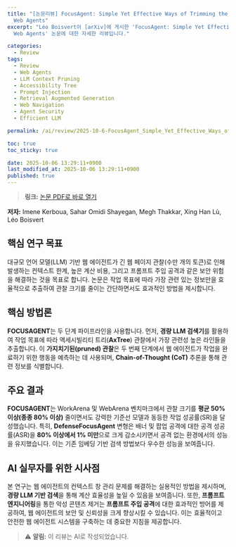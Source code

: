 ```yaml
---
title: "[논문리뷰] FocusAgent: Simple Yet Effective Ways of Trimming the Large Context of
  Web Agents"
excerpt: "Léo Boisvert이 [arXiv]에 게시한 'FocusAgent: Simple Yet Effective Ways of Trimming the Large Context of
  Web Agents' 논문에 대한 자세한 리뷰입니다."

categories:
  - Review
tags:
  - Review
  - Web Agents
  - LLM Context Pruning
  - Accessibility Tree
  - Prompt Injection
  - Retrieval Augmented Generation
  - Web Navigation
  - Agent Security
  - Efficient LLM

permalink: /ai/review/2025-10-6-FocusAgent_Simple_Yet_Effective_Ways_of_Trimming_the_Large_Context_of_Web_Agents/

toc: true
toc_sticky: true

date: 2025-10-06 13:29:11+0900
last_modified_at: 2025-10-06 13:29:11+0900
published: true
---
```

> **링크:** [논문 PDF로 바로 열기](https://arxiv.org/abs/2510.03204)

**저자:** Imene Kerboua, Sahar Omidi Shayegan, Megh Thakkar, Xing Han Lù, Léo Boisvert



## 핵심 연구 목표
대규모 언어 모델(LLM) 기반 웹 에이전트가 긴 웹 페이지 관찰(수만 개의 토큰)로 인해 발생하는 컨텍스트 한계, 높은 계산 비용, 그리고 프롬프트 주입 공격과 같은 보안 위험을 해결하는 것을 목표로 합니다. 논문은 작업 목표에 따라 가장 관련 있는 정보만을 효율적으로 추출하여 관찰 크기를 줄이는 간단하면서도 효과적인 방법을 제시합니다.

## 핵심 방법론
**FOCUSAGENT**는 두 단계 파이프라인을 사용합니다. 먼저, **경량 LLM 검색기**를 활용하여 작업 목표에 따라 액세시빌리티 트리(**AxTree**) 관찰에서 가장 관련성 높은 라인들을 추출합니다. 이 **가지치기된(pruned) 관찰**은 두 번째 단계에서 웹 에이전트가 작업을 완료하기 위한 행동을 예측하는 데 사용되며, **Chain-of-Thought (CoT)** 추론을 통해 관련 정보를 식별합니다.

## 주요 결과
**FOCUSAGENT**는 WorkArena 및 WebArena 벤치마크에서 관찰 크기를 **평균 50% 이상(종종 80% 이상)** 줄이면서도 강력한 기준선 모델과 동등한 작업 성공률(SR)을 달성했습니다. 특히, **DefenseFocusAgent** 변형은 배너 및 팝업 공격에 대한 공격 성공률(ASR)을 **80% 이상에서 1% 미만**으로 크게 감소시키면서 공격 없는 환경에서의 성능을 유지했습니다. 이는 기존 임베딩 기반 검색 방법보다 우수한 성능을 보여줍니다.

## AI 실무자를 위한 시사점
본 연구는 웹 에이전트의 컨텍스트 창 관리 문제를 해결하는 실용적인 방법을 제시하며, **경량 LLM 기반 검색**을 통해 계산 효율성을 높일 수 있음을 보여줍니다. 또한, **프롬프트 엔지니어링**을 통한 악성 콘텐츠 제거는 **프롬프트 주입 공격**에 대한 효과적인 방어를 제공하여, 웹 에이전트의 보안 및 신뢰성을 크게 향상시킬 수 있습니다. 이는 효율적이고 안전한 웹 에이전트 시스템을 구축하는 데 중요한 지침을 제공합니다.

> ⚠️ **알림:** 이 리뷰는 AI로 작성되었습니다.